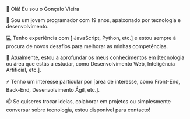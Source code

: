 👋 Olá! Eu sou o Gonçalo Vieira

🔭 Sou um jovem programador com 19 anos, apaixonado por tecnologia e desenvolvimento.

💻 Tenho experiência com [ JavaScript, Python, etc.] e estou sempre à procura de novos desafios para melhorar as minhas competências.

🌱 Atualmente, estou a aprofundar os meus conhecimentos em [tecnologia ou área que estás a estudar, como Desenvolvimento Web, Inteligência Artificial, etc.].

⚡ Tenho um interesse particular por [área de interesse, como Front-End, Back-End, Desenvolvimento Ágil, etc.].

📫 Se quiseres trocar ideias, colaborar em projetos ou simplesmente conversar sobre tecnologia, estou disponível para contacto!


